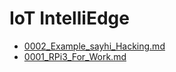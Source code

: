# IoT IntelliEdge

* [0002_Example_sayhi_Hacking.md](docs/0002_Example_sayhi_Hacking.md)
* [0001_RPi3_For_Work.md](docs/0001_RPi3_For_Work.md)
